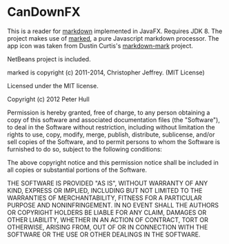 CanDownFX
=========

This is a reader for [markdown][] implemented in JavaFX. Requires 
JDK 8. 
The project makes use of [marked][], a pure Javascript markdown processor.
The app icon was taken from Dustin Curtis's
[markdown-mark][] project.

[markdown]: http://daringfireball.net/projects/markdown/
[marked]: http://github.com/chjj/marked
[markdown-mark]: http://github.com/dcurtis/markdown-mark

NetBeans project is included.

marked is copyright (c) 2011-2014, Christopher Jeffrey. (MIT License)

Licensed under the MIT license.

Copyright (c) 2012 Peter Hull

Permission is hereby granted, free of charge, to any person obtaining
a copy of this software and associated documentation files (the
"Software"), to deal in the Software without restriction, including
without limitation the rights to use, copy, modify, merge, publish,
distribute, sublicense, and/or sell copies of the Software, and to
permit persons to whom the Software is furnished to do so, subject to
the following conditions:

The above copyright notice and this permission notice shall be
included in all copies or substantial portions of the Software.

THE SOFTWARE IS PROVIDED "AS IS", WITHOUT WARRANTY OF ANY KIND,
EXPRESS OR IMPLIED, INCLUDING BUT NOT LIMITED TO THE WARRANTIES OF
MERCHANTABILITY, FITNESS FOR A PARTICULAR PURPOSE AND
NONINFRINGEMENT. IN NO EVENT SHALL THE AUTHORS OR COPYRIGHT HOLDERS BE
LIABLE FOR ANY CLAIM, DAMAGES OR OTHER LIABILITY, WHETHER IN AN ACTION
OF CONTRACT, TORT OR OTHERWISE, ARISING FROM, OUT OF OR IN CONNECTION
WITH THE SOFTWARE OR THE USE OR OTHER DEALINGS IN THE SOFTWARE.